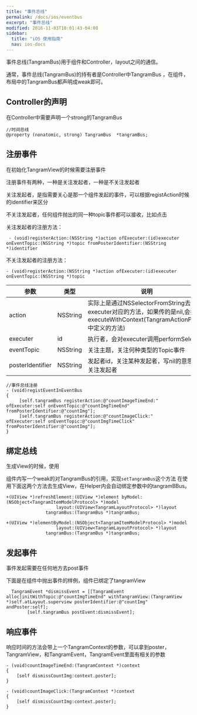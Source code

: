 ```yaml
---
title: "事件总线"
permalink: /docs/ios/eventbus
excerpt: "事件总线"
modified: 2016-11-03T10:01:43-04:00
sidebar:
  title: "iOS 使用指南"
  nav: ios-docs
---
```



事件总线(TangramBus)用于组件和Controller，layout之间的通信。

通常，事件总线(TangramBus)的持有者是Controller中TangramBus
，在组件，布局中的TangramBus都声明成weak即可。

## Controller的声明

在Controller中需要声明一个strong的TangramBus

````objc
//时间总线
@property (nonatomic, strong) TangramBus  *tangramBus;
````

## 注册事件

在初始化TangramView的时候需要注册事件

注册事件有两种，一种是关注发起者，一种是不关注发起者

关注发起者，是指需要关心是那一个组件发起的事件，可以根据registAction时候的identifier来区分

不关注发起者，任何组件抛出的同一种topic事件都可以接收，比如点击

关注发起者的注册方法：

     - (void)registerAction:(NSString *)action ofExecuter:(id)executer onEventTopic:(NSString *)topic fromPosterIdentifier:(NSString *)identifier

不关注发起者的注册方法：

    - (void)registerAction:(NSString *)action ofExecuter:(id)executer onEventTopic:(NSString *)topic

|参数|类型|说明|
|----|-----|----|
|action|NSString|实际上是通过NSSelectorFromString去找executer对应的方法，如果传的是nil,会执行executeWithContext(TangramActionProcol中定义的方法)|
|executer|id|执行者，会对executer调用performSelector|
|eventTopic|NSString|关注主题，关注何种类型的Topic事件|
|posterIdentifier|NSString|发起者id，关注某种发起者，写nil的意思是不关注发起者|

````objc
//事件总线注册
- (void)registEventInEventBus
{
     [self.tangramBus registerAction:@"countImageTimeEnd:" ofExecuter:self onEventTopic:@"countImgTimeEnd" fromPosterIdentifier:@"countImg"];
     [self.tangramBus registerAction:@"countImageClick:" ofExecuter:self onEventTopic:@"countImgTimeClick" fromPosterIdentifier:@"countImg"];
}
````

## 绑定总线

生成View的时候，使用


组件内写一个weak的对TangramBus的引用，实现``setTangramBus``这个方法
在使用下面这两个方法去生成View，在Helper内会自动绑定参数中的tangramBBus。

````
+(UIView *)refreshElement:(UIView *)element byModel:(NSObject<TangramItemModelProtocol> *)model
                   layout:(UIView<TangramLayoutProtocol> *)layout
               tangramBus:(TangramBus *)tangramBus;
````

````
+(UIView *)elementByModel:(NSObject<TangramItemModelProtocol> *)model
                   layout:(UIView<TangramLayoutProtocol> *)layout
               tangramBus:(TangramBus *)tangramBus;

````

## 发起事件

事件发起需要在任何地方去post事件

下面是在组件中抛出事件的样例，组件已绑定了tangramView

````objc
  TangramEvent *dismissEvent = [[TangramEvent alloc]initWithTopic:@"countImgTimeEnd" withTangramView:(TangramView *)self.atLayout.superview posterIdentifier:@"countImg" andPoster:self];
        [self.tangramBus postEvent:dismissEvent];

````

## 响应事件

响应时间的方法会带上一个TangramContext的参数，可以拿到poster，TangramView，和TangramEvent，TangramEvent里面有相关的参数


````objc
- (void)countImageTimeEnd:(TangramContext *)context
{
    [self dismissCountImg:context.poster];
}

- (void)countImageClick:(TangramContext *)context
{
    [self dismissCountImg:context.poster];
}
````